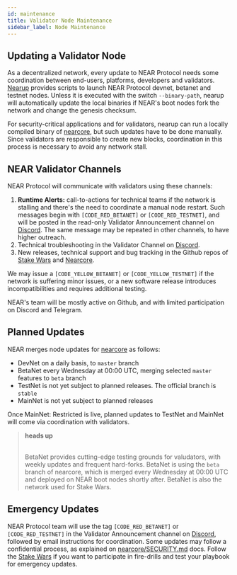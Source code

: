 ```yaml
---
id: maintenance
title: Validator Node Maintenance
sidebar_label: Node Maintenance
---
```


## Updating a Validator Node

As a decentralized network, every update to NEAR Protocol needs some coordination between end-users, platforms, developers and validators. [Nearup](https://github.com/near/nearup) provides scripts to launch NEAR Protocol devnet, betanet and testnet nodes. Unless it is executed with the switch `--binary-path`, nearup will automatically update the local binaries if NEAR's boot nodes fork the network and change the genesis checksum.

For security-critical applications and for validators, nearup can run a locally compiled binary of [nearcore](https://github.com/nearprotocol/nearcore), but such updates have to be done manually. Since validators are responsible to create new blocks, coordination in this process is necessary to avoid any network stall.

## NEAR Validator Channels

NEAR Protocol will communicate with validators using these channels:

1. **Runtime Alerts:** call-to-actions for technical teams if the network is stalling and there's the need to coordinate a manual node restart. Such messages begin with `[CODE_RED_BETANET]` or `[CODE_RED_TESTNET]`, and will be posted in the read-only Validator Announcement channel on [Discord](https://discord.gg/xsrHaCb). The same message may be repeated in other channels, to have higher outreach.
2. Technical troubleshooting in the Validator Channel on [Discord](https://discord.gg/ZMPr3VB).
3. New releases, technical support and bug tracking in the Github repos of [Stake Wars](https://github.com/nearprotocol/stakewars/issues) and [Nearcore](https://github.com/nearprotocol/nearcore/issues).

We may issue a `[CODE_YELLOW_BETANET]` or `[CODE_YELLOW_TESTNET]` if the network is suffering minor issues, or a new software release introduces incompatibilities and requires additional testing.

NEAR's team will be mostly active on Github, and with limited participation on Discord and Telegram.


## Planned Updates

NEAR merges node updates for [nearcore](https://github.com/nearprotocol/nearcore) as follows:
- DevNet on a daily basis, to `master` branch
- BetaNet every Wednesday at 00:00 UTC, merging selected `master` features to `beta` branch
- TestNet is not yet subject to planned releases. The official branch is `stable`
- MainNet is not yet subject to planned releases

Once MainNet: Restricted is live, planned updates to TestNet and MainNet will come via coordination with validators.

<blockquote class="warning">
<strong>heads up</strong><br><br>

BetaNet provides cutting-edge testing grounds for valudators, with weekly updates and frequent hard-forks. BetaNet is using the `beta` branch of nearcore, which is merged every Wednesday at 00:00 UTC and deployed on NEAR boot nodes shortly after. BetaNet is also the network used for Stake Wars.

</blockquote>


## Emergency Updates

NEAR Protocol team will use the tag `[CODE_RED_BETANET]` or `[CODE_RED_TESTNET]` in the Validator Announcement channel on [Discord](https://discord.gg/xsrHaCb), followed by email instructions for coordination. Some updates may follow a confidential process, as explained on [nearcore/SECURITY.md](https://github.com/nearprotocol/nearcore/blob/master/SECURITY.md) docs.
Follow the [Stake Wars](https://near.org/stakewars) if you want to participate in fire-drills and test your playbook for emergency updates.

